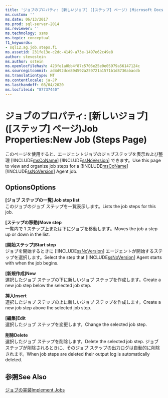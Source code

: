 ```yaml
---
title: 'ジョブのプロパティ: [新しいジョブ] ([ステップ] ページ) |Microsoft Docs'
ms.custom: ''
ms.date: 06/13/2017
ms.prod: sql-server-2014
ms.reviewer: ''
ms.technology: ssms
ms.topic: conceptual
f1_keywords:
- sql12.ag.job.steps.f1
ms.assetid: 231fe13e-c2dc-4149-a73e-1497e62c49e8
author: stevestein
ms.author: sstein
ms.openlocfilehash: 423fe1a0bb4f87c5706e25e0e05979a56147124c
ms.sourcegitcommit: ad4d92dce894592a259721a1571b1d8736abacdb
ms.translationtype: MT
ms.contentlocale: ja-JP
ms.lasthandoff: 08/04/2020
ms.locfileid: "87737440"
---
```

# <a name="job-propertiesnew-job-steps-page"></a><span data-ttu-id="ecd4b-102">ジョブのプロパティ: [新しいジョブ] ([ステップ] ページ)</span><span class="sxs-lookup"><span data-stu-id="ecd4b-102">Job Properties:New Job (Steps Page)</span></span>
  <span data-ttu-id="ecd4b-103">このページを使用すると、エージェントジョブのジョブステップを表示および整理 [!INCLUDE[msCoName](../../includes/msconame-md.md)] [!INCLUDE[ssNoVersion](../../includes/ssnoversion-md.md)] できます。</span><span class="sxs-lookup"><span data-stu-id="ecd4b-103">Use this page to view and organize job steps for a [!INCLUDE[msCoName](../../includes/msconame-md.md)] [!INCLUDE[ssNoVersion](../../includes/ssnoversion-md.md)] Agent job.</span></span>  
  
## <a name="options"></a><span data-ttu-id="ecd4b-104">Options</span><span class="sxs-lookup"><span data-stu-id="ecd4b-104">Options</span></span>  
 <span data-ttu-id="ecd4b-105">**[ジョブ ステップの一覧]**</span><span class="sxs-lookup"><span data-stu-id="ecd4b-105">**Job step list**</span></span>  
 <span data-ttu-id="ecd4b-106">このジョブのジョブ ステップを一覧表示します。</span><span class="sxs-lookup"><span data-stu-id="ecd4b-106">Lists the job steps for this job.</span></span>  
  
 <span data-ttu-id="ecd4b-107">**[ステップの移動]**</span><span class="sxs-lookup"><span data-stu-id="ecd4b-107">**Move step**</span></span>  
 <span data-ttu-id="ecd4b-108">一覧内で 1 ステップ上または下にジョブを移動します。</span><span class="sxs-lookup"><span data-stu-id="ecd4b-108">Moves the job a step up or down in the list.</span></span>  
  
 <span data-ttu-id="ecd4b-109">**[開始ステップ]**</span><span class="sxs-lookup"><span data-stu-id="ecd4b-109">**Start step**</span></span>  
 <span data-ttu-id="ecd4b-110">ジョブを開始するときに [!INCLUDE[ssNoVersion](../../includes/ssnoversion-md.md)] エージェントが開始するステップを選択します。</span><span class="sxs-lookup"><span data-stu-id="ecd4b-110">Select the step that [!INCLUDE[ssNoVersion](../../includes/ssnoversion-md.md)] Agent starts with when the job begins.</span></span>  
  
 <span data-ttu-id="ecd4b-111">**[新規作成]**</span><span class="sxs-lookup"><span data-stu-id="ecd4b-111">**New**</span></span>  
 <span data-ttu-id="ecd4b-112">選択したジョブ ステップの下に新しいジョブ ステップを作成します。</span><span class="sxs-lookup"><span data-stu-id="ecd4b-112">Create a new job step below the selected job step.</span></span>  
  
 <span data-ttu-id="ecd4b-113">**挿入**</span><span class="sxs-lookup"><span data-stu-id="ecd4b-113">**Insert**</span></span>  
 <span data-ttu-id="ecd4b-114">選択したジョブ ステップの上に新しいジョブ ステップを作成します。</span><span class="sxs-lookup"><span data-stu-id="ecd4b-114">Create a new job step above the selected job step.</span></span>  
  
 <span data-ttu-id="ecd4b-115">**[編集]**</span><span class="sxs-lookup"><span data-stu-id="ecd4b-115">**Edit**</span></span>  
 <span data-ttu-id="ecd4b-116">選択したジョブ ステップを変更します。</span><span class="sxs-lookup"><span data-stu-id="ecd4b-116">Change the selected job step.</span></span>  
  
 <span data-ttu-id="ecd4b-117">**削除**</span><span class="sxs-lookup"><span data-stu-id="ecd4b-117">**Delete**</span></span>  
 <span data-ttu-id="ecd4b-118">選択したジョブ ステップを削除します。</span><span class="sxs-lookup"><span data-stu-id="ecd4b-118">Delete the selected job step.</span></span> <span data-ttu-id="ecd4b-119">ジョブ ステップが削除されるときに、そのジョブ ステップの出力ログは自動的に削除されます。</span><span class="sxs-lookup"><span data-stu-id="ecd4b-119">When job steps are deleted their output log is automatically deleted.</span></span>  
  
## <a name="see-also"></a><span data-ttu-id="ecd4b-120">参照</span><span class="sxs-lookup"><span data-stu-id="ecd4b-120">See Also</span></span>  
 [<span data-ttu-id="ecd4b-121">ジョブの実装</span><span class="sxs-lookup"><span data-stu-id="ecd4b-121">Implement Jobs</span></span>](implement-jobs.md)  
  
  
